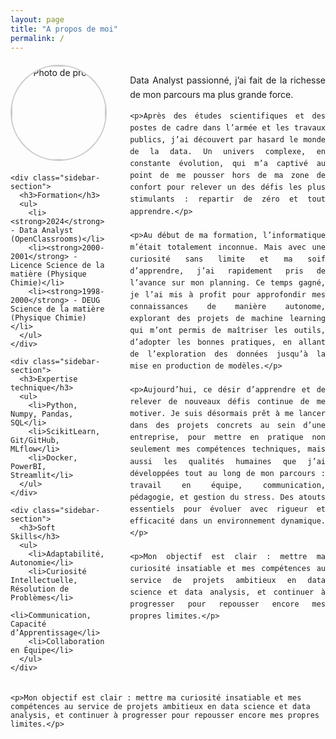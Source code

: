 ```yaml
---
layout: page
title: "A propos de moi"
permalink: /
---
```


<style>
/* Conteneur principal */
.about-container {
  display: flex;
  align-items: flex-start;
  gap: 40px;
  margin: 20px;
  max-width: 1200px; /* Limite la largeur pour éviter un texte trop étalé */
  margin-left: auto;
  margin-right: auto;
}

/* Colonne de gauche */
.sidebar {
  flex: 1;
  max-width: 30%;
}

/* Photo de profil */
.photo-container {
  text-align: center;
  margin-bottom: 20px;
}

.profile-photo {
  width: 150px;
  height: 150px;
  border-radius: 50%;
  object-fit: cover;
  border: 2px solid #ccc;
}

/* Sections de la colonne de gauche */
.sidebar-section {
  margin-bottom: 20px;
}

.sidebar-section h3 {
  font-size: 1.3em;
  margin-bottom: 10px;
}

.sidebar-section ul {
  list-style-type: none;
  padding-left: 0;
}

.sidebar-section ul li {
  margin: 5px 0;
  font-size: 1.1em;
}

/* Contenu principal */
.about-content {
  flex: 2; /* Prend 2/3 de la largeur */
  max-width: 65%;
  line-height: 1.6;
  text-align: justify;
}

</style>

<div class="about-container">
  <!-- Colonne de gauche -->
  <div class="sidebar">
    <div class="photo-container">
      <img src="https://github.com/user-attachments/assets/b42a9ba1-0b07-4b02-90bd-283fc1a8c002" alt="Photo de profil" class="profile-photo">
    </div>

    <div class="sidebar-section">
      <h3>Formation</h3>
      <ul>
        <li><strong>2024</strong> - Data Analyst (OpenClassrooms)</li>
        <li><strong>2000-2001</strong> - Licence Science de la matière (Physique Chimie)</li>
        <li><strong>1998-2000</strong> - DEUG Science de la matière (Physique Chimie)</li>
      </ul>
    </div>

    <div class="sidebar-section">
      <h3>Expertise technique</h3>
      <ul>
        <li>Python, Numpy, Pandas, SQL</li>
        <li>ScikitLearn, Git/GitHub, MLflow</li>
        <li>Docker, PowerBI, Streamlit</li>
      </ul>
    </div>

    <div class="sidebar-section">
      <h3>Soft Skills</h3>
      <ul>
        <li>Adaptabilité, Autonomie</li>
        <li>Curiosité Intellectuelle, Résolution de Problèmes</li>
        <li>Communication, Capacité d’Apprentissage</li>
        <li>Collaboration en Équipe</li>
      </ul>
    </div>
  </div>

  <!-- Contenu principal -->
  <div class="about-content">
    <p>Data Analyst passionné, j’ai fait de la richesse de mon parcours ma plus grande force.</p>

    <p>Après des études scientifiques et des postes de cadre dans l’armée et les travaux publics, j’ai découvert par hasard le monde de la data. Un univers complexe, en constante évolution, qui m’a captivé au point de me pousser hors de ma zone de confort pour relever un des défis les plus stimulants : repartir de zéro et tout apprendre.</p>

    <p>Au début de ma formation, l’informatique m’était totalement inconnue. Mais avec une curiosité sans limite et ma soif d’apprendre, j’ai rapidement pris de l’avance sur mon planning. Ce temps gagné, je l’ai mis à profit pour approfondir mes connaissances de manière autonome, explorant des projets de machine learning qui m’ont permis de maîtriser les outils, d’adopter les bonnes pratiques, en allant de l’exploration des données jusqu’à la mise en production de modèles.</p>

    <p>Aujourd’hui, ce désir d’apprendre et de relever de nouveaux défis continue de me motiver. Je suis désormais prêt à me lancer dans des projets concrets au sein d’une entreprise, pour mettre en pratique non seulement mes compétences techniques, mais aussi les qualités humaines que j’ai développées tout au long de mon parcours : travail en équipe, communication, pédagogie, et gestion du stress. Des atouts essentiels pour évoluer avec rigueur et efficacité dans un environnement dynamique.</p>

    <p>Mon objectif est clair : mettre ma curiosité insatiable et mes compétences au service de projets ambitieux en data science et data analysis, et continuer à progresser pour repousser encore mes propres limites.</p>
  </div>
</div>

    <p>Mon objectif est clair : mettre ma curiosité insatiable et mes compétences au service de projets ambitieux en data science et data analysis, et continuer à progresser pour repousser encore mes propres limites.</p>
  </div>
</div>



